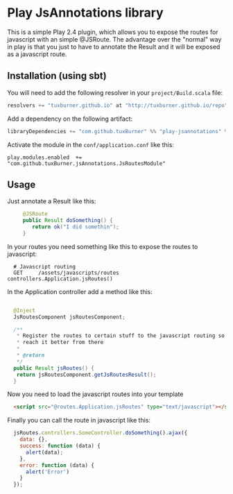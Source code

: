 # Play JsAnnotations library

This is a simple Play 2.4 plugin, which allows you to expose the routes for javascript with an simple @JSRoute.
The advantage over the "normal" way in play is that you just to have to annotate the Result and it will be exposed as a javascript route.

## Installation (using sbt)

You will need to add the following resolver in your `project/Build.scala` file:

```scala
resolvers += "tuxburner.github.io" at "http://tuxburner.github.io/repo"
```

Add a dependency on the following artifact:

```scala
libraryDependencies += "com.github.tuxBurner" %% "play-jsannotations" % "2.5.0"
```

Activate the module in the `conf/application.conf` like this:

```
play.modules.enabled  += "com.github.tuxBurner.jsAnnotations.JsRoutesModule"
```


## Usage

Just annotate a Result like this:

```java
     @JSRoute
     public Result doSomething() {
        return ok("I did somethin");
     }
```

In your routes you need something like this to expose the routes to javascript:

```
  # Javascript routing
  GET     /assets/javascripts/routes   controllers.Application.jsRoutes()
```



In the Application controller add a method like this:
```java

  @Inject
  JsRoutesComponent jsRoutesComponent;

  /**
   * Register the routes to certain stuff to the javascript routing so we can
   * reach it better from there
   *
   * @return
   */
  public Result jsRoutes() {
   return jsRoutesComponent.getJsRoutesResult();
  }
```

Now you need to load the javascript routes into your  template

```html
  <script src="@routes.Application.jsRoutes" type="text/javascript"></script>
```

Finally you can call the route in javascript like this:

```javascript
  jsRoutes.controllers.SomeController.doSomething().ajax({
    data: {},
    success: function (data) {
      alert(data);
    },
    error: function (data) {
      alert('Error')
    }
  });
```
